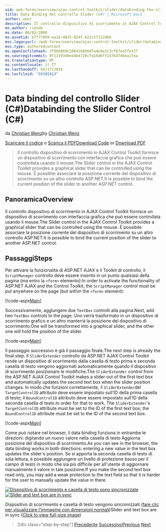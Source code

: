 ```yaml
---
uid: web-forms/overview/ajax-control-toolkit/slider/databinding-the-slider-control-cs
title: Data Binding del controllo Slider (c#) | Microsoft Docs
author: wenz
description: Il controllo dispositivo di scorrimento in AJAX Control Toolkit fornisce un dispositivo di scorrimento con interfaccia grafica che può essere controllata usando il mouse. È possibile associare la posizione corrente...
ms.author: riande
ms.date: 06/02/2008
ms.assetid: b7f77869-aa1d-4025-924f-622c57112db6
msc.legacyurl: /web-forms/overview/ajax-control-toolkit/slider/databinding-the-slider-control-cs
msc.type: authoredcontent
ms.openlocfilehash: 3f966869c106416886dfa4e9e3c2cf67ee5fe337
ms.sourcegitcommit: 0f1119340e4464720cfd16d0ff15764746ea1fea
ms.translationtype: MT
ms.contentlocale: it-IT
ms.lasthandoff: 04/17/2019
ms.locfileid: "59385813"
---
```

# <a name="databinding-the-slider-control-c"></a><span data-ttu-id="b14a8-104">Data binding del controllo Slider (C#)</span><span class="sxs-lookup"><span data-stu-id="b14a8-104">Databinding the Slider Control (C#)</span></span>

<span data-ttu-id="b14a8-105">da [Christian Wenz](https://github.com/wenz)</span><span class="sxs-lookup"><span data-stu-id="b14a8-105">by [Christian Wenz](https://github.com/wenz)</span></span>

<span data-ttu-id="b14a8-106">[Scaricare il codice](http://download.microsoft.com/download/9/3/f/93f8daea-bebd-4821-833b-95205389c7d0/Slider0.cs.zip) o [Scarica il PDF](http://download.microsoft.com/download/2/d/c/2dc10e34-6983-41d4-9c08-f78f5387d32b/slider0CS.pdf)</span><span class="sxs-lookup"><span data-stu-id="b14a8-106">[Download Code](http://download.microsoft.com/download/9/3/f/93f8daea-bebd-4821-833b-95205389c7d0/Slider0.cs.zip) or [Download PDF](http://download.microsoft.com/download/2/d/c/2dc10e34-6983-41d4-9c08-f78f5387d32b/slider0CS.pdf)</span></span>

> <span data-ttu-id="b14a8-107">Il controllo dispositivo di scorrimento in AJAX Control Toolkit fornisce un dispositivo di scorrimento con interfaccia grafica che può essere controllata usando il mouse.</span><span class="sxs-lookup"><span data-stu-id="b14a8-107">The Slider control in the AJAX Control Toolkit provides a graphical slider that can be controlled using the mouse.</span></span> <span data-ttu-id="b14a8-108">È possibile associare la posizione corrente del dispositivo di scorrimento su un altro controllo ASP.NET.</span><span class="sxs-lookup"><span data-stu-id="b14a8-108">It is possible to bind the current position of the slider to another ASP.NET control.</span></span>


## <a name="overview"></a><span data-ttu-id="b14a8-109">Panoramica</span><span class="sxs-lookup"><span data-stu-id="b14a8-109">Overview</span></span>

<span data-ttu-id="b14a8-110">Il controllo dispositivo di scorrimento in AJAX Control Toolkit fornisce un dispositivo di scorrimento con interfaccia grafica che può essere controllata usando il mouse.</span><span class="sxs-lookup"><span data-stu-id="b14a8-110">The Slider control in the AJAX Control Toolkit provides a graphical slider that can be controlled using the mouse.</span></span> <span data-ttu-id="b14a8-111">È possibile associare la posizione corrente del dispositivo di scorrimento su un altro controllo ASP.NET.</span><span class="sxs-lookup"><span data-stu-id="b14a8-111">It is possible to bind the current position of the slider to another ASP.NET control.</span></span>

## <a name="steps"></a><span data-ttu-id="b14a8-112">Passaggi</span><span class="sxs-lookup"><span data-stu-id="b14a8-112">Steps</span></span>

<span data-ttu-id="b14a8-113">Per attivare la funzionalità di ASP.NET AJAX e il Toolkit di controllo, il `ScriptManager` controllo deve essere inserito in un punto qualsiasi della pagina (ma entro la `<form>` elemento):</span><span class="sxs-lookup"><span data-stu-id="b14a8-113">In order to activate the functionality of ASP.NET AJAX and the Control Toolkit, the `ScriptManager` control must be put anywhere on the page (but within the `<form>` element):</span></span>

[!code-aspx[Main](databinding-the-slider-control-cs/samples/sample1.aspx)]

<span data-ttu-id="b14a8-114">Successivamente, aggiungere due `TextBox` controlli alla pagina.</span><span class="sxs-lookup"><span data-stu-id="b14a8-114">Next, add two `TextBox` controls to the page.</span></span> <span data-ttu-id="b14a8-115">Uno verrà trasformato in un dispositivo di scorrimento grafico e un altro manterrà la posizione del dispositivo di scorrimento.</span><span class="sxs-lookup"><span data-stu-id="b14a8-115">One will be transformed into a graphical slider, and the other one will hold the position of the slider.</span></span>

[!code-aspx[Main](databinding-the-slider-control-cs/samples/sample2.aspx)]

<span data-ttu-id="b14a8-116">Il passaggio successivo è già il passaggio finale.</span><span class="sxs-lookup"><span data-stu-id="b14a8-116">The next step is already the final step.</span></span> <span data-ttu-id="b14a8-117">Il `SliderExtender` controllo da ASP.NET AJAX Control Toolkit rende un dispositivo di scorrimento dalla casella di testo prima e seconda casella di testo vengono aggiornati automaticamente quando il dispositivo di scorrimento posizionare le modifiche.</span><span class="sxs-lookup"><span data-stu-id="b14a8-117">The `SliderExtender` control from the ASP.NET AJAX Control Toolkit makes a slider out of the first text box and automatically updates the second text box when the slider position changes.</span></span> <span data-ttu-id="b14a8-118">In modo che funzioni correttamente, il `SliderExtender`del `TargetControlID` attributo deve essere impostato sull'ID della prima casella di testo; il `BoundControlID` attributo deve essere impostato sull'ID della seconda casella di testo.</span><span class="sxs-lookup"><span data-stu-id="b14a8-118">In order for that to work, The `SliderExtender`'s `TargetControlID` attribute must be set to the ID of the first text box; the `BoundControlID` attribute must be set to the ID of the second text box.</span></span>

[!code-aspx[Main](databinding-the-slider-control-cs/samples/sample3.aspx)]

<span data-ttu-id="b14a8-119">Come può notare nel browser, il data binding funziona in entrambe le direzioni: digitando un nuovo valore nella casella di testo Aggiorna posizione del dispositivo di scorrimento.</span><span class="sxs-lookup"><span data-stu-id="b14a8-119">As you can see in the browser, the data binding works in both directions: entering a new value in the text box updates the slider's position.</span></span> <span data-ttu-id="b14a8-120">Se si apporta la seconda casella di testo di sola lettura, è possibile aggiungere un livello di protezione basso per il campo di testo in modo che sia più difficile per all'utente di aggiornare manualmente il valore in tale posizione.</span><span class="sxs-lookup"><span data-stu-id="b14a8-120">If you make the second text box read only, you may add a weak protection to the text field so that it is harder for the user to manually update the value in there.</span></span>


<span data-ttu-id="b14a8-121">[![Dispositivo di scorrimento e casella di testo sono sincronizzate](databinding-the-slider-control-cs/_static/image2.png)](databinding-the-slider-control-cs/_static/image1.png)</span><span class="sxs-lookup"><span data-stu-id="b14a8-121">[![Slider and text box are in sync](databinding-the-slider-control-cs/_static/image2.png)](databinding-the-slider-control-cs/_static/image1.png)</span></span>

<span data-ttu-id="b14a8-122">Dispositivo di scorrimento e casella di testo vengono sincronizzati ([fare clic per visualizzare l'immagine con dimensioni normali](databinding-the-slider-control-cs/_static/image3.png))</span><span class="sxs-lookup"><span data-stu-id="b14a8-122">Slider and text box are in sync ([Click to view full-size image](databinding-the-slider-control-cs/_static/image3.png))</span></span>

> [!div class="step-by-step"]
> <span data-ttu-id="b14a8-123">[Precedente](using-the-slider-control-with-auto-postback-cs.md)
> [Successivo](using-the-slider-control-with-auto-postback-vb.md)</span><span class="sxs-lookup"><span data-stu-id="b14a8-123">[Previous](using-the-slider-control-with-auto-postback-cs.md)
[Next](using-the-slider-control-with-auto-postback-vb.md)</span></span>
